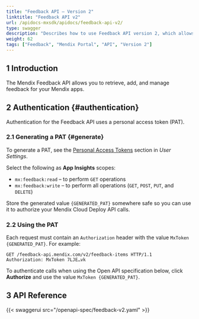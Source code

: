 ```yaml
---
title: "Feedback API – Version 2"
linktitle: "Feedback API v2"
url: /apidocs-mxsdk/apidocs/feedback-api-v2/
type: swagger
description: "Describes how to use Feedback API version 2, which allows you to retrieve, add, and manage feedback for your Mendix apps."
weight: 62
tags: ["Feedback", "Mendix Portal", "API", "Version 2"]
---
```


## 1 Introduction

The Mendix Feedback API allows you to retrieve, add, and manage feedback for your Mendix apps.

## 2 Authentication {#authentication}

Authentication for the Feedback API uses a personal access token (PAT).

### 2.1 Generating a PAT {#generate}

To generate a PAT, see the [Personal Access Tokens](/community-tools/mendix-profile/user-settings/#pat) section in *User Settings*.

Select the following as **App Insights** scopes:

* `mx:feedback:read` – to perform `GET` operations
* `mx:feedback:write` – to perform all operations (`GET`, `POST`, `PUT`, and `DELETE`)

Store the generated value `{GENERATED_PAT}` somewhere safe so you can use it to authorize your Mendix Cloud Deploy API calls.

### 2.2 Using the PAT

Each request must contain an `Authorization` header with the value `MxToken {GENERATED_PAT}`. For example:

```http {linenos=false}
GET /feedback-api.mendix.com/v2/feedback-items HTTP/1.1
Authorization: MxToken 7LJE…vk
```

To authenticate calls when using the Open API specification below, click **Authorize** and use the value `MxToken {GENERATED_PAT}`.

## 3 API Reference

{{< swaggerui src="/openapi-spec/feedback-v2.yaml"  >}}
